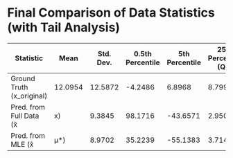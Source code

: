 # Final Comparison of Data Statistics (with Tail Analysis)

| Statistic | Mean | Std. Dev. | 0.5th Percentile | 5th Percentile | 25th Percentile (Q1) | Median (50th) | 75th Percentile (Q3) | 95th Percentile | 99.5th Percentile |
|---|---|---|---|---|---|---|---|---|---|
| Ground Truth (x_original) | 12.0954 | 12.5872 | -4.2486 | 6.8968 | 8.7991 | 9.5566 | 10.8553 | 18.3182 | 59.6552 |
| Pred. from Full Data (x̃|x) | 9.3845 | 98.1716 | -43.6571 | 2.9508 | 8.3925 | 9.4910 | 10.5386 | 15.5995 | 55.1167 |
| Pred. from MLE (x̃|μ*) | 8.9702 | 35.2239 | -55.1383 | 3.7148 | 8.4954 | 9.4738 | 10.4696 | 15.3523 | 68.8847 |